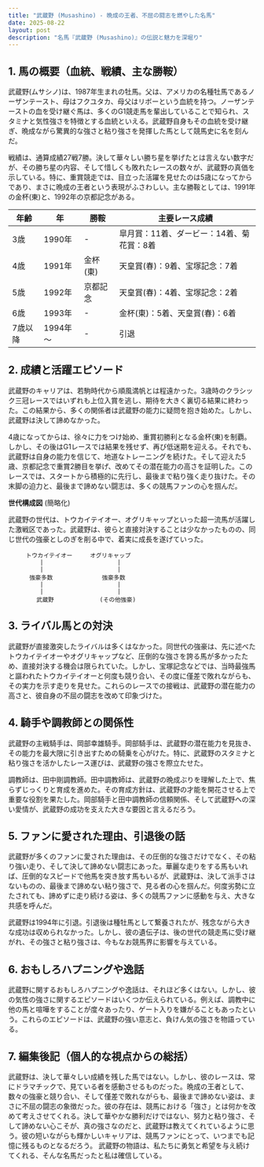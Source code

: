 ```yaml
---
title: "武蔵野 (Musashino) - 晩成の王者、不屈の闘志を燃やした名馬"
date: 2025-08-22
layout: post
description: "名馬『武蔵野 (Musashino)』の伝説と魅力を深堀り"
---
```


## 1. 馬の概要（血統、戦績、主な勝鞍）

武蔵野(ムサシノ)は、1987年生まれの牡馬。父は、アメリカの名種牡馬であるノーザンテースト、母はフクユタカ、母父はリボーという血統を持つ。ノーザンテーストの血を受け継ぐ馬は、多くのG1競走馬を輩出していることで知られ、スタミナと気性強さを特徴とする血統といえる。武蔵野自身もその血統を受け継ぎ、晩成ながら驚異的な強さと粘り強さを発揮した馬として競馬史に名を刻んだ。

戦績は、通算成績27戦7勝。決して華々しい勝ち星を挙げたとは言えない数字だが、その勝ち星の内容、そして惜しくも敗れたレースの数々が、武蔵野の真価を示している。特に、重賞競走では、目立った活躍を見せたのは5歳になってからであり、まさに晩成の王者という表現がふさわしい。主な勝鞍としては、1991年の金杯(東)と、1992年の京都記念がある。

| 年齢 | 年 | 勝鞍 | 主要レース成績 |
|---|---|---|---|
| 3歳 | 1990年 |  -  |  皐月賞：11着、ダービー：14着、菊花賞：8着  |
| 4歳 | 1991年 | 金杯(東) |  天皇賞(春)：9着、宝塚記念：7着  |
| 5歳 | 1992年 | 京都記念 |  天皇賞(春)：4着、宝塚記念：2着  |
| 6歳 | 1993年 | - |  金杯(東)：5着、天皇賞(春)：6着 |
| 7歳以降 | 1994年～ | - |  引退 |


## 2. 成績と活躍エピソード

武蔵野のキャリアは、若駒時代から順風満帆とは程遠かった。3歳時のクラシック三冠レースではいずれも上位入賞を逃し、期待を大きく裏切る結果に終わった。この結果から、多くの関係者は武蔵野の能力に疑問を抱き始めた。しかし、武蔵野は決して諦めなかった。

4歳になってからは、徐々に力をつけ始め、重賞初勝利となる金杯(東)を制覇。しかし、その後はG1レースでは結果を残せず、再び低迷期を迎える。それでも、武蔵野は自身の能力を信じて、地道なトレーニングを続けた。そして迎えた5歳、京都記念で重賞2勝目を挙げ、改めてその潜在能力の高さを証明した。このレースでは、スタートから積極的に先行し、最後まで粘り強く走り抜けた。その末脚の迫力と、最後まで諦めない闘志は、多くの競馬ファンの心を掴んだ。

**世代構成図** (簡略化)

武蔵野の世代は、トウカイテイオー、オグリキャップといった超一流馬が活躍した激戦区であった。武蔵野は、彼らと直接対決することは少なかったものの、同じ世代の強豪としのぎを削る中で、着実に成長を遂げていった。

```
     トウカイテイオー     オグリキャップ
         |                     |
         |                     |
      強豪多数              強豪多数
         |                     |
         |                     |
        武蔵野             (その他強豪)
```


## 3. ライバル馬との対決

武蔵野が直接激突したライバルは多くはなかった。同世代の強豪は、先に述べたトウカイテイオーやオグリキャップなど、圧倒的な強さを誇る馬が多かったため、直接対決する機会は限られていた。しかし、宝塚記念などでは、当時最強馬と謳われたトウカイテイオーと何度も競り合い、その度に僅差で敗れながらも、その実力を示す走りを見せた。これらのレースでの接戦は、武蔵野の潜在能力の高さと、彼自身の不屈の闘志を改めて印象づけた。


## 4. 騎手や調教師との関係性

武蔵野の主戦騎手は、岡部幸雄騎手。岡部騎手は、武蔵野の潜在能力を見抜き、その能力を最大限に引き出すための騎乗を心がけた。特に、武蔵野のスタミナと粘り強さを活かしたレース運びは、武蔵野の強さを際立たせた。

調教師は、田中剛調教師。田中調教師は、武蔵野の晩成ぶりを理解した上で、焦らずじっくりと育成を進めた。その育成方針は、武蔵野の才能を開花させる上で重要な役割を果たした。岡部騎手と田中調教師の信頼関係、そして武蔵野への深い愛情が、武蔵野の成功を支えた大きな要因と言えるだろう。


## 5. ファンに愛された理由、引退後の話

武蔵野が多くのファンに愛された理由は、その圧倒的な強さだけでなく、その粘り強い走り、そして決して諦めない闘志にあった。華麗な走りをする馬もいれば、圧倒的なスピードで他馬を突き放す馬もいるが、武蔵野は、決して派手さはないものの、最後まで諦めない粘り強さで、見る者の心を掴んだ。何度劣勢に立たされても、諦めずに走り続ける姿は、多くの競馬ファンに感動を与え、大きな共感を呼んだ。

武蔵野は1994年に引退。引退後は種牡馬として繋養されたが、残念ながら大きな成功は収められなかった。しかし、彼の遺伝子は、後の世代の競走馬に受け継がれ、その強さと粘り強さは、今もなお競馬界に影響を与えている。


## 6. おもしろハプニングや逸話

武蔵野に関するおもしろハプニングや逸話は、それほど多くはない。しかし、彼の気性の強さに関するエピソードはいくつか伝えられている。例えば、調教中に他の馬と喧嘩をすることが度々あったり、ゲート入りを嫌がることもあったという。これらのエピソードは、武蔵野の強い意志と、負けん気の強さを物語っている。


## 7. 編集後記（個人的な視点からの総括）

武蔵野は、決して華々しい成績を残した馬ではない。しかし、彼のレースは、常にドラマチックで、見ている者を感動させるものだった。晩成の王者として、数々の強豪と競り合い、そして僅差で敗れながらも、最後まで諦めない姿は、まさに不屈の闘志の象徴だった。彼の存在は、競馬における「強さ」とは何かを改めて考えさせてくれる。決して華やかな勝利だけではない、努力と粘り強さ、そして諦めない心こそが、真の強さなのだと、武蔵野は教えてくれているように思う。彼の短いながらも輝かしいキャリアは、競馬ファンにとって、いつまでも記憶に残るものとなるだろう。  武蔵野の物語は、私たちに勇気と希望を与え続けてくれる、そんな名馬だったと私は確信している。
